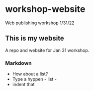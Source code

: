 # workshop-website
Web publishing workshop 1/31/22

## This is my website
A repo and website for Jan 31 workshop. 

### Markdown
- How about a list?
- Type a hyppen - list - 
- indent that 
